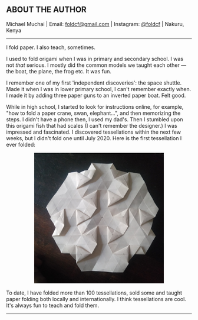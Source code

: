 ## ABOUT THE AUTHOR

Michael Muchai | Email: foldcf@gmail.com | Instagram: [@foldcf](https://www.instagram.com/foldcf?igsh=OHp5N3VmdXdzenA4) | Nakuru, Kenya

***

I fold paper.
I also teach, sometimes.

I used to fold origami when I was in primary and secondary school. I was not *that* serious. I mostly did the common models we taught each other — the boat, the plane, the frog etc. It was fun.

I remember one of my first 'independent discoveries': the space shuttle. Made it when I was in lower primary school, I can't remember exactly when. I made it by adding three paper guns to an inverted paper boat. Felt good.

While in high school, I started to look for instructions online, for example, "how to fold a paper crane, swan, elephant...", and then memorizing the steps. I didn't have a phone then, I used my dad's. Then I stumbled upon this origami fish that had scales (I can't remember the designer.) I was impressed and fascinated. I discovered tessellations within the next few weeks, but I didn't fold one until July 2020. Here is the first tessellation I ever folded:

<div align="center"><img src="./the_first_tessellation.jpg" alt="the_first_tessellation" width="70%" height="70%"></div>

To date, I have folded more than 100 tessellations, sold some and taught paper folding both locally and internationally. I think tessellations are cool. It's always fun to teach and fold them.

***
